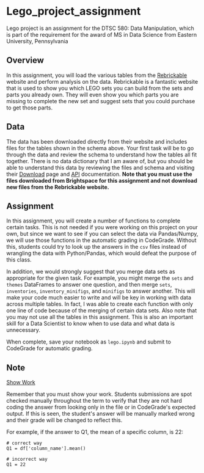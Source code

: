 # Lego_project_assignment
Lego project is an assignment for the DTSC 580: Data Manipulation, which is part of the requirement for the award of MS in Data Science from Eastern University, Pennsylvania
## Overview

In this assignment, you will load the various tables from the [Rebrickable](https://rebrickable.com/) website and perform analysis on the data.  Rebrickable is a fantastic website that is used to show you which LEGO sets you can build from the sets and parts you already own.  They will even show you which parts you are missing to complete the new set and suggest sets that you could purchase to get those parts.  

## Data

The data has been downloaded directly from their website and includes files for the tables shown in the schema above.  Your first task will be to go through the data and review the schema to understand how the tables all fit together.  There is no data dictionary that I am aware of, but you should be able to understand this data by reviewing the files and schema and visiting their [Download](https://rebrickable.com/downloads/) page and [API](https://rebrickable.com/api/) documentation.  **Note that you must use the files downloaded from Brightspace for this assignment and not download new files from the Rebrickable website.**

## Assignment

In this assignment, you will create a number of functions to complete certain tasks.  This is not needed if you were working on this project on your own, but since we want to see if you can select the data via Pandas/Numpy, we will use those functions in the automatic grading in CodeGrade.  Without this, students could try to look up the answers in the `csv` files instead of wrangling the data with Python/Pandas, which would defeat the purpose of this class.

In addition, we would strongly suggest that you merge data sets as appropriate for the given task.  For example, you might merge the `sets` and `themes` DataFrames to answer one question, and then merge `sets`, `inventories`, `inventory_minifigs`, and `minifigs` to answer another.  This will make your code much easier to write and will be key in working with data across multiple tables.  In fact, I was able to create each function with only one line of code because of the merging of certain data sets.  Also note that you may not use all the tables in this assignment.  This is also an important skill for a Data Scientist to know when to use data and what data is unnecessary.

When complete, save your notebook as `lego.ipynb` and submit to CodeGrade for automatic grading.

## Note

<u>Show Work</u>

Remember that you must show your work.  Students submissions are spot checked manually throughout the term to verify that they are not hard coding the answer from looking only in the file or in CodeGrade's expected output.  If this is seen, the student's answer will be manually marked wrong and their grade will be changed to reflect this. 

For example, if the answer to Q1, the mean of a specific column, is 22:
```
# correct way
Q1 = df['column_name'].mean()

# incorrect way
Q1 = 22 
